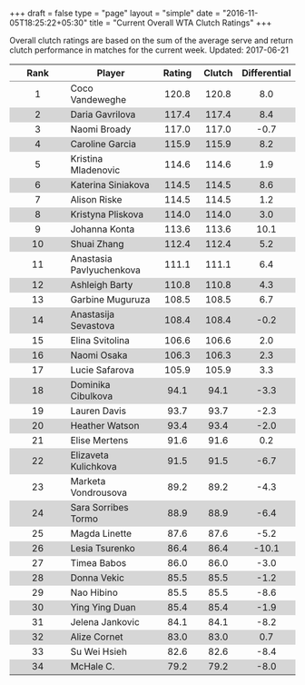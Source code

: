 +++
draft = false
type = "page" 
layout = "simple"
date = "2016-11-05T18:25:22+05:30"
title = "Current Overall WTA Clutch Ratings"
+++


Overall clutch ratings are based on the sum of the average serve and return clutch performance in matches for the current week. Updated: 2017-06-21


<table class='gmisc_table' style='border-collapse: collapse; margin-top: 1em; margin-bottom: 1em;' >
<thead>
<tr>
<th style='border-bottom: 1px solid grey; border-top: 2px solid grey; text-align: center;'>Rank</th>
<th style='border-bottom: 1px solid grey; border-top: 2px solid grey; text-align: center;'>Player</th>
<th style='border-bottom: 1px solid grey; border-top: 2px solid grey; text-align: center;'>Rating</th>
<th style='border-bottom: 1px solid grey; border-top: 2px solid grey; text-align: center;'>Clutch</th>
<th style='border-bottom: 1px solid grey; border-top: 2px solid grey; text-align: center;'>Differential</th>
</tr>
</thead>
<tbody>
<tr>
<td style='width:40%; text-align: center;'>1</td>
<td style='width:40%; text-align: left;'>Coco Vandeweghe</td>
<td style='width:40%; text-align: center;'>120.8</td>
<td style='width:40%; text-align: center;'>120.8</td>
<td style='width:40%; text-align: center;'>8.0</td>
</tr>
<tr style='background-color: #d6d6d6;'>
<td style='width:40%; background-color: #d6d6d6; text-align: center;'>2</td>
<td style='width:40%; background-color: #d6d6d6; text-align: left;'>Daria Gavrilova</td>
<td style='width:40%; background-color: #d6d6d6; text-align: center;'>117.4</td>
<td style='width:40%; background-color: #d6d6d6; text-align: center;'>117.4</td>
<td style='width:40%; background-color: #d6d6d6; text-align: center;'>8.4</td>
</tr>
<tr>
<td style='width:40%; text-align: center;'>3</td>
<td style='width:40%; text-align: left;'>Naomi Broady</td>
<td style='width:40%; text-align: center;'>117.0</td>
<td style='width:40%; text-align: center;'>117.0</td>
<td style='width:40%; text-align: center;'>-0.7</td>
</tr>
<tr style='background-color: #d6d6d6;'>
<td style='width:40%; background-color: #d6d6d6; text-align: center;'>4</td>
<td style='width:40%; background-color: #d6d6d6; text-align: left;'>Caroline Garcia</td>
<td style='width:40%; background-color: #d6d6d6; text-align: center;'>115.9</td>
<td style='width:40%; background-color: #d6d6d6; text-align: center;'>115.9</td>
<td style='width:40%; background-color: #d6d6d6; text-align: center;'>8.2</td>
</tr>
<tr>
<td style='width:40%; text-align: center;'>5</td>
<td style='width:40%; text-align: left;'>Kristina Mladenovic</td>
<td style='width:40%; text-align: center;'>114.6</td>
<td style='width:40%; text-align: center;'>114.6</td>
<td style='width:40%; text-align: center;'>1.9</td>
</tr>
<tr style='background-color: #d6d6d6;'>
<td style='width:40%; background-color: #d6d6d6; text-align: center;'>6</td>
<td style='width:40%; background-color: #d6d6d6; text-align: left;'>Katerina Siniakova</td>
<td style='width:40%; background-color: #d6d6d6; text-align: center;'>114.5</td>
<td style='width:40%; background-color: #d6d6d6; text-align: center;'>114.5</td>
<td style='width:40%; background-color: #d6d6d6; text-align: center;'>8.6</td>
</tr>
<tr>
<td style='width:40%; text-align: center;'>7</td>
<td style='width:40%; text-align: left;'>Alison Riske</td>
<td style='width:40%; text-align: center;'>114.5</td>
<td style='width:40%; text-align: center;'>114.5</td>
<td style='width:40%; text-align: center;'>1.2</td>
</tr>
<tr style='background-color: #d6d6d6;'>
<td style='width:40%; background-color: #d6d6d6; text-align: center;'>8</td>
<td style='width:40%; background-color: #d6d6d6; text-align: left;'>Kristyna Pliskova</td>
<td style='width:40%; background-color: #d6d6d6; text-align: center;'>114.0</td>
<td style='width:40%; background-color: #d6d6d6; text-align: center;'>114.0</td>
<td style='width:40%; background-color: #d6d6d6; text-align: center;'>3.0</td>
</tr>
<tr>
<td style='width:40%; text-align: center;'>9</td>
<td style='width:40%; text-align: left;'>Johanna Konta</td>
<td style='width:40%; text-align: center;'>113.6</td>
<td style='width:40%; text-align: center;'>113.6</td>
<td style='width:40%; text-align: center;'>10.1</td>
</tr>
<tr style='background-color: #d6d6d6;'>
<td style='width:40%; background-color: #d6d6d6; text-align: center;'>10</td>
<td style='width:40%; background-color: #d6d6d6; text-align: left;'>Shuai Zhang</td>
<td style='width:40%; background-color: #d6d6d6; text-align: center;'>112.4</td>
<td style='width:40%; background-color: #d6d6d6; text-align: center;'>112.4</td>
<td style='width:40%; background-color: #d6d6d6; text-align: center;'>5.2</td>
</tr>
<tr>
<td style='width:40%; text-align: center;'>11</td>
<td style='width:40%; text-align: left;'>Anastasia Pavlyuchenkova</td>
<td style='width:40%; text-align: center;'>111.1</td>
<td style='width:40%; text-align: center;'>111.1</td>
<td style='width:40%; text-align: center;'>6.4</td>
</tr>
<tr style='background-color: #d6d6d6;'>
<td style='width:40%; background-color: #d6d6d6; text-align: center;'>12</td>
<td style='width:40%; background-color: #d6d6d6; text-align: left;'>Ashleigh Barty</td>
<td style='width:40%; background-color: #d6d6d6; text-align: center;'>110.8</td>
<td style='width:40%; background-color: #d6d6d6; text-align: center;'>110.8</td>
<td style='width:40%; background-color: #d6d6d6; text-align: center;'>4.3</td>
</tr>
<tr>
<td style='width:40%; text-align: center;'>13</td>
<td style='width:40%; text-align: left;'>Garbine Muguruza</td>
<td style='width:40%; text-align: center;'>108.5</td>
<td style='width:40%; text-align: center;'>108.5</td>
<td style='width:40%; text-align: center;'>6.7</td>
</tr>
<tr style='background-color: #d6d6d6;'>
<td style='width:40%; background-color: #d6d6d6; text-align: center;'>14</td>
<td style='width:40%; background-color: #d6d6d6; text-align: left;'>Anastasija Sevastova</td>
<td style='width:40%; background-color: #d6d6d6; text-align: center;'>108.4</td>
<td style='width:40%; background-color: #d6d6d6; text-align: center;'>108.4</td>
<td style='width:40%; background-color: #d6d6d6; text-align: center;'>-0.2</td>
</tr>
<tr>
<td style='width:40%; text-align: center;'>15</td>
<td style='width:40%; text-align: left;'>Elina Svitolina</td>
<td style='width:40%; text-align: center;'>106.6</td>
<td style='width:40%; text-align: center;'>106.6</td>
<td style='width:40%; text-align: center;'>2.0</td>
</tr>
<tr style='background-color: #d6d6d6;'>
<td style='width:40%; background-color: #d6d6d6; text-align: center;'>16</td>
<td style='width:40%; background-color: #d6d6d6; text-align: left;'>Naomi Osaka</td>
<td style='width:40%; background-color: #d6d6d6; text-align: center;'>106.3</td>
<td style='width:40%; background-color: #d6d6d6; text-align: center;'>106.3</td>
<td style='width:40%; background-color: #d6d6d6; text-align: center;'>2.3</td>
</tr>
<tr>
<td style='width:40%; text-align: center;'>17</td>
<td style='width:40%; text-align: left;'>Lucie Safarova</td>
<td style='width:40%; text-align: center;'>105.9</td>
<td style='width:40%; text-align: center;'>105.9</td>
<td style='width:40%; text-align: center;'>3.3</td>
</tr>
<tr style='background-color: #d6d6d6;'>
<td style='width:40%; background-color: #d6d6d6; text-align: center;'>18</td>
<td style='width:40%; background-color: #d6d6d6; text-align: left;'>Dominika Cibulkova</td>
<td style='width:40%; background-color: #d6d6d6; text-align: center;'>94.1</td>
<td style='width:40%; background-color: #d6d6d6; text-align: center;'>94.1</td>
<td style='width:40%; background-color: #d6d6d6; text-align: center;'>-3.3</td>
</tr>
<tr>
<td style='width:40%; text-align: center;'>19</td>
<td style='width:40%; text-align: left;'>Lauren Davis</td>
<td style='width:40%; text-align: center;'>93.7</td>
<td style='width:40%; text-align: center;'>93.7</td>
<td style='width:40%; text-align: center;'>-2.3</td>
</tr>
<tr style='background-color: #d6d6d6;'>
<td style='width:40%; background-color: #d6d6d6; text-align: center;'>20</td>
<td style='width:40%; background-color: #d6d6d6; text-align: left;'>Heather Watson</td>
<td style='width:40%; background-color: #d6d6d6; text-align: center;'>93.4</td>
<td style='width:40%; background-color: #d6d6d6; text-align: center;'>93.4</td>
<td style='width:40%; background-color: #d6d6d6; text-align: center;'>-2.0</td>
</tr>
<tr>
<td style='width:40%; text-align: center;'>21</td>
<td style='width:40%; text-align: left;'>Elise Mertens</td>
<td style='width:40%; text-align: center;'>91.6</td>
<td style='width:40%; text-align: center;'>91.6</td>
<td style='width:40%; text-align: center;'>0.2</td>
</tr>
<tr style='background-color: #d6d6d6;'>
<td style='width:40%; background-color: #d6d6d6; text-align: center;'>22</td>
<td style='width:40%; background-color: #d6d6d6; text-align: left;'>Elizaveta Kulichkova</td>
<td style='width:40%; background-color: #d6d6d6; text-align: center;'>91.5</td>
<td style='width:40%; background-color: #d6d6d6; text-align: center;'>91.5</td>
<td style='width:40%; background-color: #d6d6d6; text-align: center;'>-6.7</td>
</tr>
<tr>
<td style='width:40%; text-align: center;'>23</td>
<td style='width:40%; text-align: left;'>Marketa Vondrousova</td>
<td style='width:40%; text-align: center;'>89.2</td>
<td style='width:40%; text-align: center;'>89.2</td>
<td style='width:40%; text-align: center;'>-4.3</td>
</tr>
<tr style='background-color: #d6d6d6;'>
<td style='width:40%; background-color: #d6d6d6; text-align: center;'>24</td>
<td style='width:40%; background-color: #d6d6d6; text-align: left;'>Sara Sorribes Tormo</td>
<td style='width:40%; background-color: #d6d6d6; text-align: center;'>88.9</td>
<td style='width:40%; background-color: #d6d6d6; text-align: center;'>88.9</td>
<td style='width:40%; background-color: #d6d6d6; text-align: center;'>-6.4</td>
</tr>
<tr>
<td style='width:40%; text-align: center;'>25</td>
<td style='width:40%; text-align: left;'>Magda Linette</td>
<td style='width:40%; text-align: center;'>87.6</td>
<td style='width:40%; text-align: center;'>87.6</td>
<td style='width:40%; text-align: center;'>-5.2</td>
</tr>
<tr style='background-color: #d6d6d6;'>
<td style='width:40%; background-color: #d6d6d6; text-align: center;'>26</td>
<td style='width:40%; background-color: #d6d6d6; text-align: left;'>Lesia Tsurenko</td>
<td style='width:40%; background-color: #d6d6d6; text-align: center;'>86.4</td>
<td style='width:40%; background-color: #d6d6d6; text-align: center;'>86.4</td>
<td style='width:40%; background-color: #d6d6d6; text-align: center;'>-10.1</td>
</tr>
<tr>
<td style='width:40%; text-align: center;'>27</td>
<td style='width:40%; text-align: left;'>Timea Babos</td>
<td style='width:40%; text-align: center;'>86.0</td>
<td style='width:40%; text-align: center;'>86.0</td>
<td style='width:40%; text-align: center;'>-3.0</td>
</tr>
<tr style='background-color: #d6d6d6;'>
<td style='width:40%; background-color: #d6d6d6; text-align: center;'>28</td>
<td style='width:40%; background-color: #d6d6d6; text-align: left;'>Donna Vekic</td>
<td style='width:40%; background-color: #d6d6d6; text-align: center;'>85.5</td>
<td style='width:40%; background-color: #d6d6d6; text-align: center;'>85.5</td>
<td style='width:40%; background-color: #d6d6d6; text-align: center;'>-1.2</td>
</tr>
<tr>
<td style='width:40%; text-align: center;'>29</td>
<td style='width:40%; text-align: left;'>Nao Hibino</td>
<td style='width:40%; text-align: center;'>85.5</td>
<td style='width:40%; text-align: center;'>85.5</td>
<td style='width:40%; text-align: center;'>-8.6</td>
</tr>
<tr style='background-color: #d6d6d6;'>
<td style='width:40%; background-color: #d6d6d6; text-align: center;'>30</td>
<td style='width:40%; background-color: #d6d6d6; text-align: left;'>Ying Ying Duan</td>
<td style='width:40%; background-color: #d6d6d6; text-align: center;'>85.4</td>
<td style='width:40%; background-color: #d6d6d6; text-align: center;'>85.4</td>
<td style='width:40%; background-color: #d6d6d6; text-align: center;'>-1.9</td>
</tr>
<tr>
<td style='width:40%; text-align: center;'>31</td>
<td style='width:40%; text-align: left;'>Jelena Jankovic</td>
<td style='width:40%; text-align: center;'>84.1</td>
<td style='width:40%; text-align: center;'>84.1</td>
<td style='width:40%; text-align: center;'>-8.2</td>
</tr>
<tr style='background-color: #d6d6d6;'>
<td style='width:40%; background-color: #d6d6d6; text-align: center;'>32</td>
<td style='width:40%; background-color: #d6d6d6; text-align: left;'>Alize Cornet</td>
<td style='width:40%; background-color: #d6d6d6; text-align: center;'>83.0</td>
<td style='width:40%; background-color: #d6d6d6; text-align: center;'>83.0</td>
<td style='width:40%; background-color: #d6d6d6; text-align: center;'>0.7</td>
</tr>
<tr>
<td style='width:40%; text-align: center;'>33</td>
<td style='width:40%; text-align: left;'>Su Wei Hsieh</td>
<td style='width:40%; text-align: center;'>82.6</td>
<td style='width:40%; text-align: center;'>82.6</td>
<td style='width:40%; text-align: center;'>-8.4</td>
</tr>
<tr style='background-color: #d6d6d6;'>
<td style='width:40%; background-color: #d6d6d6; border-bottom: 2px solid grey; text-align: center;'>34</td>
<td style='width:40%; background-color: #d6d6d6; border-bottom: 2px solid grey; text-align: left;'>McHale C.</td>
<td style='width:40%; background-color: #d6d6d6; border-bottom: 2px solid grey; text-align: center;'>79.2</td>
<td style='width:40%; background-color: #d6d6d6; border-bottom: 2px solid grey; text-align: center;'>79.2</td>
<td style='width:40%; background-color: #d6d6d6; border-bottom: 2px solid grey; text-align: center;'>-8.0</td>
</tr>
</tbody>
</table>
